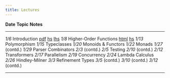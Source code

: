 ```yaml
---
title: Lectures
---
```


**Date**     **Topic**                                          **Notes**
--------     ----------------------------------------------     --------------
   *1/6*     Introduction                                       [pdf][lec1] [hs][hs1] [lhs][lhs1]
   *1/8*     Higher-Order Functions                             [html][lec2] [hs][lhs2]
  *1/13*     Polymorphism
  *1/15*     Typeclasses
  *1/20*     Monoids & Functors 
  *1/22*     Monads
  *1/27*     (contd.)
  *1/29*     Parser Combinators 
   *2/3*     (contd.)
   *2/5*     Testing
  *2/10*     (contd.)
  *2/12*     Transformers
  *2/17*     Parallelism
  *2/19*     Concurrency
  *2/24*     Lambda Calculus
  *2/26*     Hindley-Milner
   *3/3*     Refinement Types 
   *3/5*     (contd.)
  *3/10*     (contd.)
  *3/12*     (contd.)

----------------------------------------------------------------------------------

[lec1]: static/lec-intro-2x2.pdf
[hs1]:  static/lec-intro.hs
[lhs1]: static/lec-intro.lhs

[lec2]: lectures/lec-higher-order-1.html
[lhs2]: lectures/lec-higher-order-1.lhs
[lec2s]: slides/lec-higher-order.lhs.slides.html

[lec3]: lectures/lec-higher-order-2.html
[lhs3]: lectures/lec-higher-order-2.lhs
[lec3s]: slides/lec-polymorphism.lhs.slides.html

<!--
[lec4]: lectures/lec-typeclasses.html
[lhs4]: lectures/lec-typeclasses.lhs
[lec7]: lectures/lec-monads.html
[lhs7]: lectures/lec-monads.lhs
[lec9]: lectures/lec-parsers.html
[lhs9]: lectures/lec-parsers.lhs

[lec10]: lectures/lec-quickcheck.html
[lhs10]: lectures/lec-quickcheck.lhs

[lec11]: lectures/lec-transformers.html
[lhs11]: lectures/lec-transformers.lhs

[lec13]: static/lec-stm-2x2.pdf
[htm13]: lectures/lec-stm.html
[lhs13]: lectures/lec-stm.lhs

[lec14]: static/lec-lambda-2x2.pdf
[lec15]: lectures/lec-inference.html
[lhs15]: lectures/lec-inference.lhs

[lec5]: lectures/lec-animation.html
[lhs5]: lectures/lec-animation.lhs

[lec6]: lectures/lec-reactive.html
[lhs6]: lectures/lec-reactive.lhs

[lec12]: slides/lec-parallel.markdown.slides.html
[cod12]: https://github.com/ranjitjhala/par-tutorial
-->







